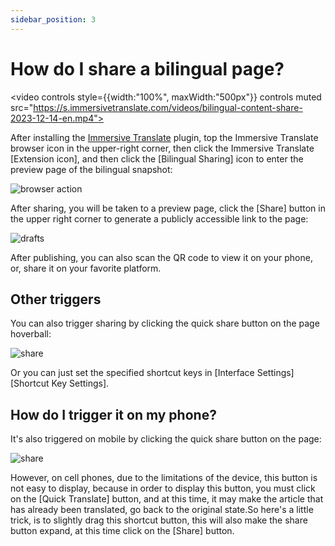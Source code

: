 ```yaml
---
sidebar_position: 3
---
```


# How do I share a bilingual page?

<video
controls style={{width:"100%", maxWidth:"500px"}}
controls
muted
src="https://s.immersivetranslate.com/videos/bilingual-content-share-2023-12-14-en.mp4"></video>

After installing the [Immersive Translate](https://immersivetranslate.com/en) plugin, top the Immersive Translate browser icon in the upper-right corner, then click the Immersive Translate [Extension icon], and then click the [Bilingual Sharing] icon to enter the preview page of the bilingual snapshot:

<img src="https://s.immersivetranslate.com/assets/20240119shareBilingualPage_1.jpg" alt="browser action" />

After sharing, you will be taken to a preview page, click the [Share] button in the upper right corner to generate a publicly accessible link to the page:

<img src="https://s.immersivetranslate.com/assets/20240119shareBilingualPage_2.jpg" alt="drafts" />

After publishing, you can also scan the QR code to view it on your phone, or, share it on your favorite platform.

## Other triggers

You can also trigger sharing by clicking the quick share button on the page hoverball:

<img src="https://s.immersivetranslate.com/assets/20240119shareBilingualPage_1.jpg" alt="share" />

Or you can just set the specified shortcut keys in [Interface Settings] [Shortcut Key Settings].

## How do I trigger it on my phone?

It's also triggered on mobile by clicking the quick share button on the page:

<img src="https://s.immersivetranslate.com/assets/20240119shareBilingualPage_1.jpg" alt="share" />

However, on cell phones, due to the limitations of the device, this button is not easy to display, because in order to display this button, you must click on the [Quick Translate] button, and at this time, it may make the article that has already been translated, go back to the original state.So here's a little trick, is to slightly drag this shortcut button, this will also make the share button expand, at this time click on the [Share] button.
